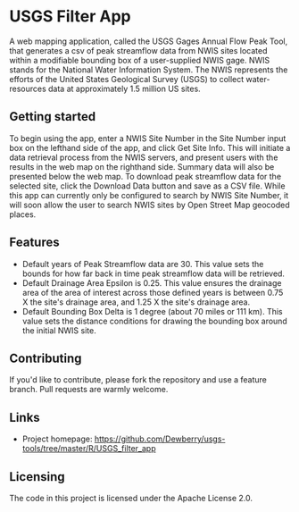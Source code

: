 # USGS Filter App

A web mapping application, called the USGS Gages Annual Flow Peak Tool, that generates a csv of peak streamflow data from NWIS sites located within a modifiable bounding box of a user-supplied NWIS gage.
NWIS stands for the National Water Information System. The NWIS represents the efforts of the United States Geological Survey (USGS) to collect water-resources data at approximately 1.5 million US sites.

## Getting started
To begin using the app, enter a NWIS Site Number in the Site Number input box on the lefthand side of the app, and click Get Site Info.
This will initiate a data retrieval process from the NWIS servers, and present users with the results in the web map on the righthand side.
Summary data will also be presented below the web map. To download peak streamflow data for the selected site, click the Download Data button and save as a CSV file.
While this app can currently only be configured to search by NWIS Site Number, it will soon allow the user to search NWIS sites by Open Street Map geocoded places.

## Features
<!-- --- (Confirm these statements with Mohamed) --- -->
- Default years of Peak Streamflow data are 30. This value sets the bounds for how far back in time peak streamflow data will be retrieved.
- Default Drainage Area Epsilon is 0.25. This value ensures the drainage area of the area of interest across those defined years is between 0.75 X the site's drainage area, and 1.25 X the site's drainage area.
- Default Bounding Box Delta is 1 degree (about 70 miles or 111 km). This value sets the distance conditions for drawing the bounding box around the initial NWIS site.

## Contributing

If you'd like to contribute, please fork the repository and use a feature
branch. Pull requests are warmly welcome.

## Links

- Project homepage: https://github.com/Dewberry/usgs-tools/tree/master/R/USGS_filter_app

## Licensing

The code in this project is licensed under the Apache License 2.0.

<!-- ![Dewberry](https://static1.squarespace.com/static/591216d0197aeaf88cc00895/5934d5d915cf7dc475a10fff/59762a6f59cc6804bf09a4b6/1500916339088/logo-dewberry.png)
![USGS](https://upload.wikimedia.org/wikipedia/commons/0/08/USGS_logo.png) -->
